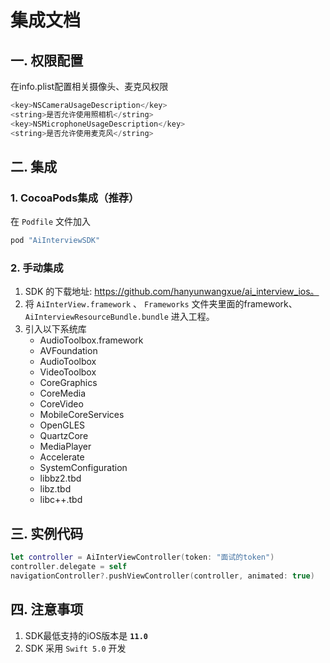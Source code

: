 # 集成文档

## 一. 权限配置

在info.plist配置相关摄像头、麦克风权限

```swift
<key>NSCameraUsageDescription</key>
<string>是否允许使用照相机</string>
<key>NSMicrophoneUsageDescription</key>
<string>是否允许使用麦克风</string>
```

## 二. 集成

### 1. CocoaPods集成（推荐）

在 `Podfile` 文件加入

```ruby
pod "AiInterviewSDK"
```

### 2. 手动集成

1. SDK 的下载地址:  https://github.com/hanyunwangxue/ai_interview_ios。
2. 将 `AiInterView.framework` 、 `Frameworks` 文件夹里面的framework、`AiInterviewResourceBundle.bundle` 进入工程。
3. 引入以下系统库
    - AudioToolbox.framework
    - AVFoundation
    - AudioToolbox
    - VideoToolbox
    - CoreGraphics
    - CoreMedia
    - CoreVideo
    - MobileCoreServices
    - OpenGLES
    - QuartzCore
    - MediaPlayer
    - Accelerate
    - SystemConfiguration
    - libbz2.tbd
    - libz.tbd
    - libc++.tbd

## 三. 实例代码

```swift
let controller = AiInterViewController(token: "面试的token")
controller.delegate = self
navigationController?.pushViewController(controller, animated: true)
```

## 四. 注意事项

1. SDK最低支持的iOS版本是 **`11.0`**
2. SDK 采用 `Swift 5.0` 开发